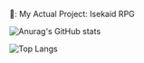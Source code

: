 📜: My Actual Project: Isekaid RPG

![Anurag's GitHub stats](https://github-readme-stats.vercel.app/api?username=Enderpllayer&show_icons=true&theme=dracula) 

![Top Langs](https://github-readme-stats.vercel.app/api/top-langs/?username=Enderpllayer&hide_progress=true&theme=dracula&layout=donut)
